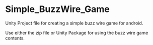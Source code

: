 # Simple_BuzzWire_Game
Unity Project file for creating a simple buzz wire game for android.

Use either the zip file or Unity Package for using the buzz wire game contents.
